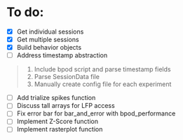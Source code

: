 # To do:

- [x] Get individual sessions
- [x] Get multiple sessions
- [x] Build behavior objects
- [ ] Address timestamp abstraction
> 1. Include bpod script and parse timestamp fields
> 2. Parse SessionData file
> 3. Manually create config file for each experiment
- [ ] Add trialize spikes function
- [ ] Discuss tall arrays for LFP access
- [ ] Fix error bar for bar_and_error with bpod_performance
- [ ] Implement Z-Score function
- [ ] Implement rasterplot function